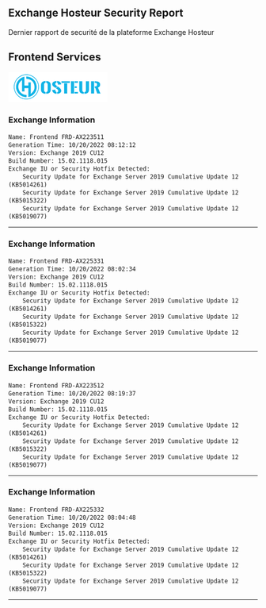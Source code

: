 ## Exchange Hosteur Security Report
Dernier rapport de securité de la plateforme Exchange Hosteur

## Frontend Services
![logo](img/logo-hosteur_2021.png)

### Exchange Information
	Name: Frontend FRD-AX223511
	Generation Time: 10/20/2022 08:12:12
	Version: Exchange 2019 CU12
	Build Number: 15.02.1118.015
	Exchange IU or Security Hotfix Detected: 
		Security Update for Exchange Server 2019 Cumulative Update 12 (KB5014261)
		Security Update for Exchange Server 2019 Cumulative Update 12 (KB5015322)
		Security Update for Exchange Server 2019 Cumulative Update 12 (KB5019077)
---
### Exchange Information
	Name: Frontend FRD-AX225331
	Generation Time: 10/20/2022 08:02:34
	Version: Exchange 2019 CU12
	Build Number: 15.02.1118.015
	Exchange IU or Security Hotfix Detected: 
		Security Update for Exchange Server 2019 Cumulative Update 12 (KB5014261)
		Security Update for Exchange Server 2019 Cumulative Update 12 (KB5015322)
		Security Update for Exchange Server 2019 Cumulative Update 12 (KB5019077)
---
### Exchange Information
	Name: Frontend FRD-AX223512
	Generation Time: 10/20/2022 08:19:37
	Version: Exchange 2019 CU12
	Build Number: 15.02.1118.015
	Exchange IU or Security Hotfix Detected: 
		Security Update for Exchange Server 2019 Cumulative Update 12 (KB5014261)
		Security Update for Exchange Server 2019 Cumulative Update 12 (KB5015322)
		Security Update for Exchange Server 2019 Cumulative Update 12 (KB5019077)
---
### Exchange Information
	Name: Frontend FRD-AX225332
	Generation Time: 10/20/2022 08:04:48
	Version: Exchange 2019 CU12
	Build Number: 15.02.1118.015
	Exchange IU or Security Hotfix Detected: 
		Security Update for Exchange Server 2019 Cumulative Update 12 (KB5014261)
		Security Update for Exchange Server 2019 Cumulative Update 12 (KB5015322)
		Security Update for Exchange Server 2019 Cumulative Update 12 (KB5019077)
---
